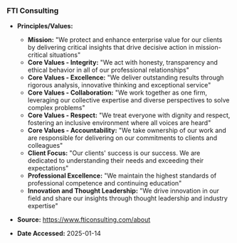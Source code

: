 ### FTI Consulting

- **Principles/Values:**
  - **Mission:** "We protect and enhance enterprise value for our clients by delivering critical insights that drive decisive action in mission-critical situations"
  - **Core Values - Integrity:** "We act with honesty, transparency and ethical behavior in all of our professional relationships"
  - **Core Values - Excellence:** "We deliver outstanding results through rigorous analysis, innovative thinking and exceptional service"
  - **Core Values - Collaboration:** "We work together as one firm, leveraging our collective expertise and diverse perspectives to solve complex problems"
  - **Core Values - Respect:** "We treat everyone with dignity and respect, fostering an inclusive environment where all voices are heard"
  - **Core Values - Accountability:** "We take ownership of our work and are responsible for delivering on our commitments to clients and colleagues"
  - **Client Focus:** "Our clients' success is our success. We are dedicated to understanding their needs and exceeding their expectations"
  - **Professional Excellence:** "We maintain the highest standards of professional competence and continuing education"
  - **Innovation and Thought Leadership:** "We drive innovation in our field and share our insights through thought leadership and industry expertise"

- **Source:** https://www.fticonsulting.com/about
- **Date Accessed:** 2025-01-14